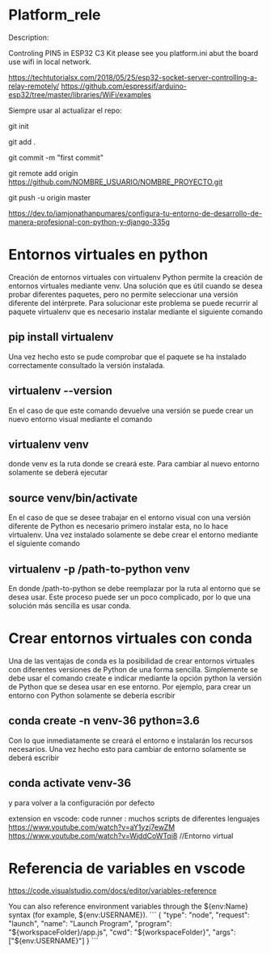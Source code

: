 # Platform_rele

Description:

Controling PIN5 in ESP32 C3 Kit 
please see you platform.ini abut the board 
use wifi in local network.


https://techtutorialsx.com/2018/05/25/esp32-socket-server-controlling-a-relay-remotely/
https://github.com/espressif/arduino-esp32/tree/master/libraries/WiFi/examples 





Siempre usar al actualizar el repo:

git init

git add .

git commit -m "first commit"

git remote add origin https://github.com/NOMBRE_USUARIO/NOMBRE_PROYECTO.git

git push -u origin master



https://dev.to/iamjonathanpumares/configura-tu-entorno-de-desarrollo-de-manera-profesional-con-python-y-django-335g 


# Entornos virtuales en python

Creación de entornos virtuales con virtualenv
Python permite la creación de entornos virtuales mediante venv. Una solución que es útil cuando se desea probar diferentes paquetes, pero no permite seleccionar una versión diferente del intérprete. Para solucionar este problema se puede recurrir al paquete virtualenv que es necesario instalar mediante el siguiente comando

## pip install virtualenv
Una vez hecho esto se pude comprobar que el paquete se ha instalado correctamente consultado la versión instalada.

## virtualenv --version
En el caso de que este comando devuelve una versión se puede crear un nuevo entorno visual mediante el comando

## virtualenv venv
donde venv es la ruta donde se creará este. Para cambiar al nuevo entorno solamente se deberá ejecutar

## source venv/bin/activate
En el caso de que se desee trabajar en el entorno visual con una versión diferente de Python es necesario primero instalar esta, no lo hace virtualenv. Una vez instalado solamente se debe crear el entorno mediante el siguiente comando

## virtualenv -p /path-to-python venv
En donde /path-to-python se debe reemplazar por la ruta al entorno que se desea usar. Este proceso puede ser un poco complicado, por lo que una solución más sencilla es usar conda.


# Crear entornos virtuales con conda
Una de las ventajas de conda es la posibilidad de crear entornos virtuales con diferentes versiones de Python de una forma sencilla. Simplemente se debe usar el comando create e indicar mediante la opción python la versión de Python que se desea usar en ese entorno. Por ejemplo, para crear un entorno con Python solamente se debería escribir

## conda create -n venv-36 python=3.6
Con lo que inmediatamente se creará el entorno e instalarán los recursos necesarios. Una vez hecho esto para cambiar de entorno solamente se deberá escribir

## conda activate venv-36
y para volver a la configuración por defecto




extension en vscode:   code runner    : muchos scripts de diferentes lenguajes
https://www.youtube.com/watch?v=aY1yzj7ewZM
https://www.youtube.com/watch?v=WjddCoWTqi8   //Entorno virtual



#  Referencia de variables en vscode
https://code.visualstudio.com/docs/editor/variables-reference 

You can also reference environment variables through the ${env:Name} syntax (for example, ${env:USERNAME}).
´´´
{
  "type": "node",
  "request": "launch",
  "name": "Launch Program",
  "program": "${workspaceFolder}/app.js",
  "cwd": "${workspaceFolder}",
  "args": ["${env:USERNAME}"]
}
´´´


